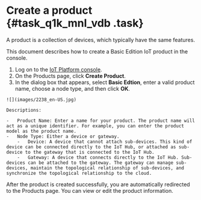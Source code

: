 # Create a product {#task_q1k_mnl_vdb .task}

A product is a collection of devices, which typically have the same features.

This document describes how to create a Basic Edition IoT product in the console.

1.   Log on to the [IoT Platform console](http://iot.console.aliyun.com/). 
2.   On the Products page, click **Create Product**. 
3.   In the dialog box that appears, select **Basic Edtion**, enter a valid product name, choose a node type, and then click **OK**. 

    ![](images/2238_en-US.jpg)

    Descriptions:

    -   Product Name: Enter a name for your product. The product name will act as a unique identifier. For example, you can enter the product model as the product name.
    -   Node Type: Either a device or gateway.
        -   Device: A device that cannot attach sub-devices. This kind of device can be connected directly to the IoT Hub, or attached as sub-device to the gateway that is connected to the IoT Hub.
        -   Gateway: A device that connects directly to the IoT Hub. Sub-devices can be attached to the gateway. The gateway can manage sub-devices, maintain the topological relationship of sub-devices, and synchronize the topological relationship to the cloud.

After the product is created successfully, you are automatically redirected to the Products page. You can view or edit the product information.

